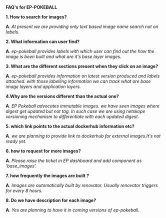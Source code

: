 **FAQ's for EP-POKEBALL**

**1. How to search for images?**

**A**. *At present we are providing only text based image name search not on labels.*

**2. What information can user find?**

**A**. *ep-pokeball provides labels with which user can find out the how the image is been built and what are it's base layer images.*

**3. What are the different sections present when they click on an image?**

**A**. *ep-pokeball provides information on latest version produced and labels attached. with those labelling information we can track what are base image layers and application layers.*

**4.Why are the versions different than the actual one?**

**A**. *EP Pokeball advocates immutable images. we have seen images where digest get updated but not tag. In such case we are using netskope versioning mechanism to differentiate with each updated digest.*

**5. which link points to the actual dockerhub information etc?** 

**A**. *we are planning to provide link to dockerhub for external images.It's not ready yet.*

**6. how to request for more images?**

**A**. *Please raise the ticket in EP dashboard and add component as 'base_images'.*

**7. how frequently the images are built ?**

**A**. *Images are automatically built by renovator. Usually renovator triggers for every 8 hours.*

**8. Do we have description for each image?**

**A**. *Yes are planning to have it in coming versions of ep-pokeball.* 

